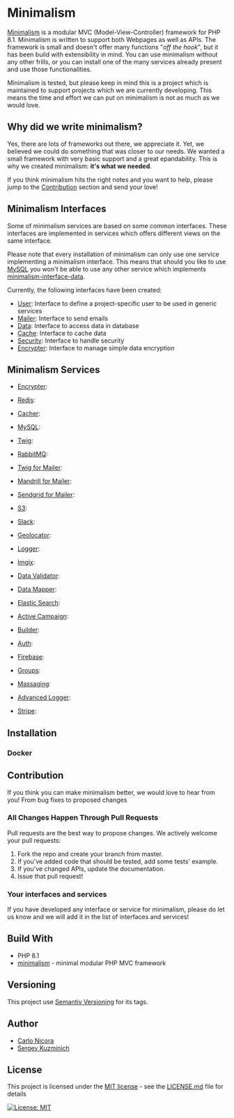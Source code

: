 # Minimalism

[Minimalism](https://github.com/carlonicora/minimalism) is a modular MVC (Model-View-Controller) 
framework for PHP 8.1. Minimalism is written to support both Webpages as well as APIs.
The framework is small and doesn't offer many functions "_off the hook_", but it has been build with 
extensibility in mind. You can use minimalism without any other frills, or you can install one of the many
services already present and use those functionalities.

Minimalism is tested, but please keep in mind this is a project which is maintained to support projects
which we are currently developing. This means the time and effort we can put on minimalism is not as much
as we would love.

## Why did we write minimalism?

Yes, there are lots of frameworks out there, we appreciate it. Yet, we believed we could do something 
that was closer to our needs. We wanted a small framework with very basic support and a great epandability. 
This is why we created minimalism: **it's what we needed**.

If you think minimalism hits the right notes and you want to help, please jump to the [Contribution]() 
section and send your love!

## Minimalism Interfaces

Some of minimalism services are based on some common interfaces. These interfaces are implemented in
services which offers different views on the same interface.

Please note that every installation of minimalism can only use one service implementing a minimalism
interface. This means that should you like to use [MySQL](https://github.com/carlonicora/minimalism-service-mysql)
you won't be able to use any other service which implements 
[minimalism-interface-data](https://github.com/carlonicora/minimalism-interface-data).

Currently, the following interfaces have been created:

- [User](https://github.com/carlonicora/minimalism-interface-user):
Interface to define a project-specific user to be used in generic services
- [Mailer](https://github.com/carlonicora/minimalism-interface-mailer):
Interface to send emails
- [Data](https://github.com/carlonicora/minimalism-interface-data):
Interface to access data in database
- [Cache](https://github.com/carlonicora/minimalism-interface-cache):
Interface to cache data
- [Security](https://github.com/carlonicora/minimalism-interface-security):
Interface to handle security
- [Encrypter](https://github.com/carlonicora/minimalism-interface-encrypter):
Interface to manage simple data encryption

## Minimalism Services

- [Encrypter](https://github.com/carlonicora/minimalism-service-encrypter):

- [Redis](https://github.com/carlonicora/minimalism-service-redis):

- [Cacher](https://github.com/carlonicora/minimalism-service-cacher):

- [MySQL](https://github.com/carlonicora/minimalism-service-mysql):

- [Twig](https://github.com/carlonicora/minimalism-service-twig):

- [RabbitMQ](https://github.com/carlonicora/minimalism-service-rabbitmq):

- [Twig for Mailer](https://github.com/carlonicora/minimalism-service-mailer-twig):

- [Mandrill for Mailer](https://github.com/carlonicora/minimalism-service-mailer-mandrill):

- [Sendgrid for Mailer](https://github.com/carlonicora/minimalism-service-mailer-sendgrid):

- [S3](https://github.com/carlonicora/minimalism-service-s3):

- [Slack](https://github.com/carlonicora/minimalism-service-slack):

- [Geolocator](https://github.com/carlonicora/minimalism-service-geolocator):

- [Logger](https://github.com/carlonicora/minimalism-service-logger):

- [Imgix](https://github.com/carlonicora/minimalism-service-imgix):

- [Data Validator](https://github.com/carlonicora/minimalism-service-datavalidator):

- [Data Mapper](https://github.com/carlonicora/minimalism-service-data-mapper):

- [Elastic Search](https://github.com/carlonicora/minimalism-service-elasticsearch):

- [Active Campaign](https://github.com/carlonicora/minimalism-service-active-campaign):

- [Builder](https://github.com/carlonicora/minimalism-service-builder):

- [Auth](https://github.com/carlonicora/minimalism-service-auth):

- [Firebase](https://github.com/carlonicora/minimalism-service-firebase):

- [Groups](https://github.com/carlonicora/minimalism-service-groups):

- [Massaging](https://github.com/carlonicora/minimalism-service-messaging):

- [Advanced Logger](https://github.com/carlonicora/minimalism-service-advanced-logger):

- [Stripe](https://github.com/carlonicora/minimalism-service-stripe):

## Installation

### Docker

## Contribution

If you think you can make minimalism better, we would love to hear from you! 
From bug fixes to proposed changes

### All Changes Happen Through Pull Requests
Pull requests are the best way to propose changes. We actively welcome your pull requests:

1. Fork the repo and create your branch from master.
2. If you've added code that should be tested, add some tests' example.
3. If you've changed APIs, update the documentation.
4. Issue that pull request!

### Your interfaces and services

If you have developed any interface or service for minimalism, please do let us know and we will add it in the list
of interfaces and services!

## Build With

* PHP 8.1
* [minimalism](https://github.com/carlonicora/minimalism) - minimal modular PHP MVC framework

## Versioning

This project use [Semantiv Versioning](https://semver.org/) for its tags.

## Author

- [Carlo Nicora](https://github.com/carlonicora)
- [Sergey Kuzminich](https://github.com/aldoka)

## License

This project is licensed under the [MIT license](https://opensource.org/licenses/MIT) - see the
[LICENSE.md](LICENSE.md) file for details

[![License: MIT](https://img.shields.io/badge/License-MIT-yellow.svg)](https://opensource.org/licenses/MIT)